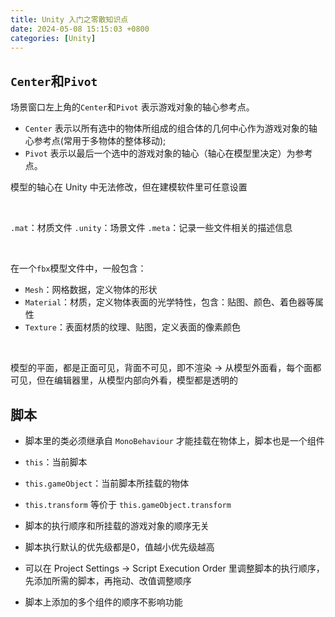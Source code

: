 ```yaml
---
title: Unity 入门之零散知识点
date: 2024-05-08 15:15:03 +0800
categories: [Unity]
---
```


## `Center`和`Pivot`

场景窗口左上角的`Center`和`Pivot` 表示游戏对象的轴心参考点。
* `Center` 表示以所有选中的物体所组成的组合体的几何中心作为游戏对象的轴心参考点(常用于多物体的整体移动);
* `Pivot` 表示以最后一个选中的游戏对象的轴心（轴心在模型里决定）为参考点。

模型的轴心在 Unity 中无法修改，但在建模软件里可任意设置
  
<br>

`.mat`：材质文件
`.unity`：场景文件
`.meta`：记录一些文件相关的描述信息

<br>

在一个`fbx`模型文件中，一般包含：

* `Mesh`：网格数据，定义物体的形状
* `Material`：材质，定义物体表面的光学特性，包含：贴图、颜色、着色器等属性
* `Texture`：表面材质的纹理、贴图，定义表面的像素颜色

<br>

模型的平面，都是正面可见，背面不可见，即不渲染 -> 从模型外面看，每个面都可见，但在编辑器里，从模型内部向外看，模型都是透明的

## 脚本

* 脚本里的类必须继承自 `MonoBehaviour` 才能挂载在物体上，脚本也是一个组件
* `this`：当前脚本
* `this.gameObject`：当前脚本所挂载的物体
* `this.transform` 等价于 `this.gameObject.transform`

* 脚本的执行顺序和所挂载的游戏对象的顺序无关
* 脚本执行默认的优先级都是0，值越小优先级越高
* 可以在 Project Settings -> Script Execution Order 里调整脚本的执行顺序，先添加所需的脚本，再拖动、改值调整顺序
* 脚本上添加的多个组件的顺序不影响功能